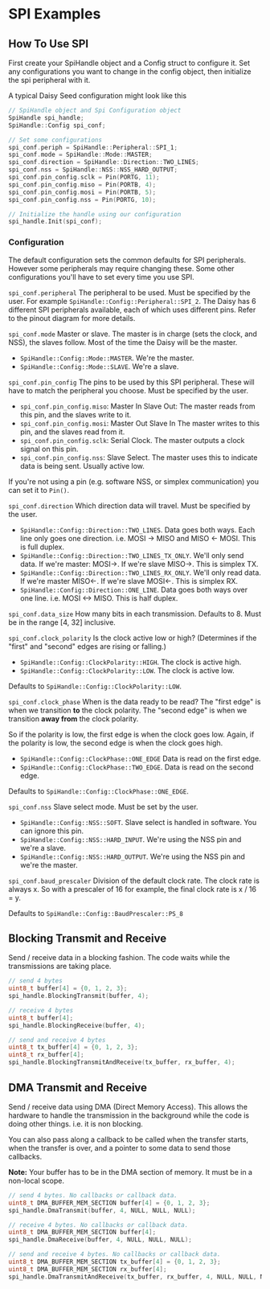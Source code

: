 # SPI Examples

## How To Use SPI

First create your SpiHandle object and a Config struct to configure it.
Set any configurations you want to change in the config object, then initialize the spi peripheral with it.

A typical Daisy Seed configuration might look like this

```cpp
// SpiHandle object and Spi Configuration object
SpiHandle spi_handle;
SpiHandle::Config spi_conf;

// Set some configurations
spi_conf.periph = SpiHandle::Peripheral::SPI_1;
spi_conf.mode = SpiHandle::Mode::MASTER;
spi_conf.direction = SpiHandle::Direction::TWO_LINES;
spi_conf.nss = SpiHandle::NSS::NSS_HARD_OUTPUT;
spi_conf.pin_config.sclk = Pin(PORTG, 11);
spi_conf.pin_config.miso = Pin(PORTB, 4);
spi_conf.pin_config.mosi = Pin(PORTB, 5);
spi_conf.pin_config.nss = Pin(PORTG, 10);

// Initialize the handle using our configuration
spi_handle.Init(spi_conf);
```

### Configuration

The default configuration sets the common defaults for SPI peripherals. However some peripherals may require changing these. Some other configurations you'll have to set every time you use SPI.

`spi_conf.peripheral`
The peripheral to be used. Must be specified by the user. For example `SpiHandle::Config::Peripheral::SPI_2`.
The Daisy has 6 different SPI peripherals available, each of which uses different pins. Refer to the pinout diagram for more details.

`spi_conf.mode`
Master or slave. The master is in charge (sets the clock, and NSS), the slaves follow. Most of the time the Daisy will be the master.
- `SpiHandle::Config::Mode::MASTER`. We're the master.
- `SpiHandle::Config::Mode::SLAVE`. We're a slave.

`spi_conf.pin_config`
The pins to be used by this SPI peripheral. These will have to match the peripheral you choose. Must be specified by the user.

- `spi_conf.pin_config.miso`: Master In Slave Out: The master reads from this pin, and the slaves write to it.
- `spi_conf.pin_config.mosi`: Master Out Slave In The master writes to this pin, and the slaves read from it.
- `spi_conf.pin_config.sclk`: Serial Clock. The master outputs a clock signal on this pin.
- `spi_conf.pin_config.nss`: Slave Select. The master uses this to indicate data is being sent. Usually active low.

If you're not using a pin (e.g. software NSS, or simplex communication) you can set it to `Pin()`.

`spi_conf.direction`
Which direction data will travel. Must be specified by the user.

- `SpiHandle::Config::Direction::TWO_LINES`. Data goes both ways. Each line only goes one direction. i.e. MOSI -> MISO and MISO <- MOSI. This is full duplex. 
- `SpiHandle::Config::Direction::TWO_LINES_TX_ONLY`. We'll only send data. If we're master: MOSI->. If we're slave MISO->. This is simplex TX.
- `SpiHandle::Config::Direction::TWO_LINES_RX_ONLY`. We'll only read data. If we're master MISO<-. If we're slave MOSI<-. This is simplex RX.
- `SpiHandle::Config::Direction::ONE_LINE`. Data goes both ways over one line. i.e. MOSI <-> MISO. This is half duplex.

`spi_conf.data_size`
How many bits in each transmission. Defaults to 8.
Must be in the range [4, 32] inclusive.

`spi_conf.clock_polarity`
Is the clock active low or high? 
(Determines if the "first" and "second" edges are rising or falling.)

- `SpiHandle::Config::ClockPolarity::HIGH`. The clock is active high.
- `SpiHandle::Config::ClockPolarity::LOW`. The clock is active low.

Defaults to `SpiHandle::Config::ClockPolarity::LOW`.

`spi_conf.clock_phase`
When is the data ready to be read?
The "first edge" is when we transition __to__ the clock polarity.
The "second edge" is when we transition __away from__ the clock polarity.

So if the polarity is low, the first edge is when the clock goes low.
Again, if the polarity is low, the second edge is when the clock goes high.

- `SpiHandle::Config::ClockPhase::ONE_EDGE` Data is read on the first edge.
- `SpiHandle::Config::ClockPhase::TWO_EDGE`. Data is read on the second edge.

Defaults to `SpiHandle::Config::ClockPhase::ONE_EDGE`.

`spi_conf.nss`
Slave select mode. Must be set by the user.

- `SpiHandle::Config::NSS::SOFT`. Slave select is handled in software. You can ignore this pin.
- `SpiHandle::Config::NSS::HARD_INPUT`. We're using the NSS pin and we're a slave.
- `SpiHandle::Config::NSS::HARD_OUTPUT`. We're using the NSS pin and we're the master.

`spi_conf.baud_prescaler`
Division of the default clock rate. 
The clock rate is always x. 
So with a prescaler of 16 for example, the final clock rate is x / 16 = y.

Defaults to `SpiHandle::Config::BaudPrescaler::PS_8`

## Blocking Transmit and Receive

Send / receive data in a blocking fashion. The code waits while the transmissions are taking place.

```cpp
// send 4 bytes
uint8_t buffer[4] = {0, 1, 2, 3};
spi_handle.BlockingTransmit(buffer, 4);
```

```cpp
// receive 4 bytes
uint8_t buffer[4];
spi_handle.BlockingReceive(buffer, 4);
```

```cpp
// send and receive 4 bytes
uint8_t tx_buffer[4] = {0, 1, 2, 3};
uint8_t rx_buffer[4];
spi_handle.BlockingTransmitAndReceive(tx_buffer, rx_buffer, 4);
```

## DMA Transmit and Receive

Send / receive data using DMA (Direct Memory Access). 
This allows the hardware to handle the transmission in the background while the code is doing other things.
i.e. it is non blocking.

You can also pass along a callback to be called when the transfer starts, when the transfer is over, and a pointer to some data to send those callbacks.

**Note:** Your buffer has to be in the DMA section of memory. 
It must be in a non-local scope.

```cpp
// send 4 bytes. No callbacks or callback data.
uint8_t DMA_BUFFER_MEM_SECTION buffer[4] = {0, 1, 2, 3};
spi_handle.DmaTransmit(buffer, 4, NULL, NULL, NULL);
```

```cpp
// receive 4 bytes. No callbacks or callback data.
uint8_t DMA_BUFFER_MEM_SECTION buffer[4];
spi_handle.DmaReceive(buffer, 4, NULL, NULL, NULL);
```

```cpp
// send and receive 4 bytes. No callbacks or callback data.
uint8_t DMA_BUFFER_MEM_SECTION tx_buffer[4] = {0, 1, 2, 3};
uint8_t DMA_BUFFER_MEM_SECTION rx_buffer[4];
spi_handle.DmaTransmitAndReceive(tx_buffer, rx_buffer, 4, NULL, NULL, NULL);
```